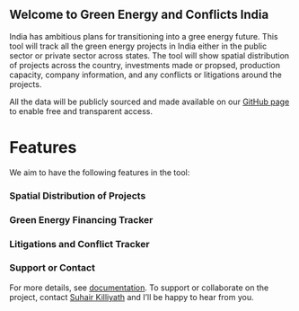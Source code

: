 ## Welcome to Green Energy and Conflicts India

India has ambitious plans for transitioning into a gree energy future. This tool will track all the green energy projects in India either in the public sector or private sector across states. The tool will show spatial distribution of projects across the country, investments made or propsed, production capacity, company information, and any conflicts or litigations around the projects. 

All the data will be publicly sourced and made available on our [GitHub page](https://github.com/suhairkilliyath/) to enable free and transparent access.



# Features

We aim to have the following features in the tool:


### Spatial Distribution of Projects
### Green Energy Financing Tracker
### Litigations and Conflict Tracker 

### Support or Contact

For more details, see [documentation](https://suhairkilliyath.github.io/Green-Energy-and-Conflicts-India/readme.md). To support or collaborate on the project, contact [Suhair Killiyath](https://www.twitter.com/suhairkilliyath) and I’ll be happy to hear from you.
